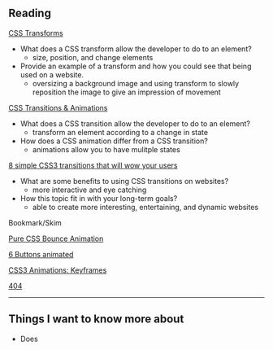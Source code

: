 ## Reading

[CSS Transforms](http://learn.shayhowe.com/advanced-html-css/css-transforms/)

- What does a CSS transform allow the developer to do to an element?
    - size, position, and change elements
- Provide an example of a transform and how you could see that being used on a website.
    - oversizing a background image and using transform to slowly reposition the image to give an impression of movement

[CSS Transitions & Animations](http://learn.shayhowe.com/advanced-html-css/transitions-animations/)

- What does a CSS transition allow the developer to do to an element?
    - transform an element according to a change in state
- How does a CSS animation differ from a CSS transition?
    - animations allow you to have mulitple states

[8 simple CSS3 transitions that will wow your users](http://www.webdesignerdepot.com/2014/05/8-simple-css3-transitions-that-will-wow-your-users)

- What are some benefits to using CSS transitions on websites?
    - more interactive and eye catching
- How this topic fit in with your long-term goals?
    - able to create more interesting, entertaining, and dynamic websites

Bookmark/Skim

[Pure CSS Bounce Animation](http://codepen.io/dp_lewis/pen/gCfBv)

[6 Buttons animated](http://codepen.io/retyui/pen/ByoaXV)

[CSS3 Animations: Keyframes](http://codepen.io/akshaychauhan/pen/oAfae)

[404](http://codepen.io/kieranfivestars/pen/MYdQxX)

-------------

## Things I want to know more about

- Does